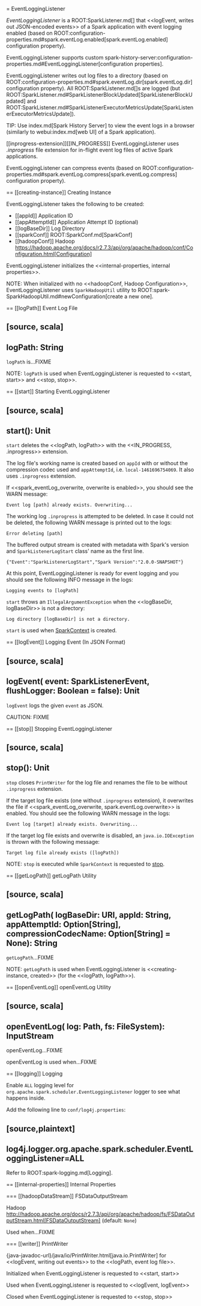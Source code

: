 = EventLoggingListener

*EventLoggingListener* is a ROOT:SparkListener.md[] that <<logEvent, writes out JSON-encoded events>> of a Spark application with event logging enabled (based on ROOT:configuration-properties.md#spark.eventLog.enabled[spark.eventLog.enabled] configuration property).

EventLoggingListener supports custom spark-history-server:configuration-properties.md#EventLoggingListener[configuration properties].

EventLoggingListener writes out log files to a directory (based on ROOT:configuration-properties.md#spark.eventLog.dir[spark.eventLog.dir] configuration property). All ROOT:SparkListener.md[]s are logged (but ROOT:SparkListener.md#SparkListenerBlockUpdated[SparkListenerBlockUpdated] and ROOT:SparkListener.md#SparkListenerExecutorMetricsUpdate[SparkListenerExecutorMetricsUpdate]).

TIP: Use index.md[Spark History Server] to view the event logs in a browser (similarly to webui:index.md[web UI] of a Spark application).

[[inprogress-extension]][[IN_PROGRESS]]
EventLoggingListener uses *.inprogress* file extension for in-flight event log files of active Spark applications.

EventLoggingListener can compress events (based on ROOT:configuration-properties.md#spark.eventLog.compress[spark.eventLog.compress] configuration property).

== [[creating-instance]] Creating Instance

EventLoggingListener takes the following to be created:

* [[appId]] Application ID
* [[appAttemptId]] Application Attempt ID (optional)
* [[logBaseDir]] Log Directory
* [[sparkConf]] ROOT:SparkConf.md[SparkConf]
* [[hadoopConf]] Hadoop https://hadoop.apache.org/docs/r2.7.3/api/org/apache/hadoop/conf/Configuration.html[Configuration]

EventLoggingListener initializes the <<internal-properties, internal properties>>.

NOTE: When initialized with no <<hadoopConf, Hadoop Configuration>>, EventLoggingListener uses `SparkHadoopUtil` utility to ROOT:spark-SparkHadoopUtil.md#newConfiguration[create a new one].

== [[logPath]] Event Log File

[source, scala]
----
logPath: String
----

`logPath` is...FIXME

NOTE: `logPath` is used when EventLoggingListener is requested to <<start, start>> and <<stop, stop>>.

== [[start]] Starting EventLoggingListener

[source, scala]
----
start(): Unit
----

`start` deletes the <<logPath, logPath>> with the <<IN_PROGRESS, .inprogress>> extension.

The log file's working name is created based on `appId` with or without the compression codec used and `appAttemptId`, i.e. `local-1461696754069`. It also uses `.inprogress` extension.

If <<spark_eventLog_overwrite, overwrite is enabled>>, you should see the WARN message:

```
Event log [path] already exists. Overwriting...
```

The working log `.inprogress` is attempted to be deleted. In case it could not be deleted, the following WARN message is printed out to the logs:

```
Error deleting [path]
```

The buffered output stream is created with metadata with Spark's version and `SparkListenerLogStart` class' name as the first line.

```
{"Event":"SparkListenerLogStart","Spark Version":"2.0.0-SNAPSHOT"}
```

At this point, EventLoggingListener is ready for event logging and you should see the following INFO message in the logs:

```
Logging events to [logPath]
```

`start` throws an `IllegalArgumentException` when the <<logBaseDir, logBaseDir>> is not a directory:

```text
Log directory [logBaseDir] is not a directory.
```

`start` is used when [SparkContext](../SparkContext.md) is created.

== [[logEvent]] Logging Event (In JSON Format)

[source, scala]
----
logEvent(
  event: SparkListenerEvent,
  flushLogger: Boolean = false): Unit
----

`logEvent` logs the given `event` as JSON.

CAUTION: FIXME

== [[stop]] Stopping EventLoggingListener

[source, scala]
----
stop(): Unit
----

`stop` closes `PrintWriter` for the log file and renames the file to be without `.inprogress` extension.

If the target log file exists (one without `.inprogress` extension), it overwrites the file if <<spark_eventLog_overwrite, spark.eventLog.overwrite>> is enabled. You should see the following WARN message in the logs:

```
Event log [target] already exists. Overwriting...
```

If the target log file exists and overwrite is disabled, an `java.io.IOException` is thrown with the following message:

```
Target log file already exists ([logPath])
```

NOTE: `stop` is executed while `SparkContext` is requested to [stop](../SparkContext.md#stop).

== [[getLogPath]] getLogPath Utility

[source, scala]
----
getLogPath(
  logBaseDir: URI,
  appId: String,
  appAttemptId: Option[String],
  compressionCodecName: Option[String] = None): String
----

`getLogPath`...FIXME

NOTE: `getLogPath` is used when EventLoggingListener is <<creating-instance, created>> (for the <<logPath, logPath>>).

== [[openEventLog]] openEventLog Utility

[source, scala]
----
openEventLog(
  log: Path,
  fs: FileSystem): InputStream
----

openEventLog...FIXME

openEventLog is used when...FIXME

== [[logging]] Logging

Enable `ALL` logging level for `org.apache.spark.scheduler.EventLoggingListener` logger to see what happens inside.

Add the following line to `conf/log4j.properties`:

[source,plaintext]
----
log4j.logger.org.apache.spark.scheduler.EventLoggingListener=ALL
----

Refer to ROOT:spark-logging.md[Logging].

== [[internal-properties]] Internal Properties

=== [[hadoopDataStream]] FSDataOutputStream

Hadoop http://hadoop.apache.org/docs/r2.7.3/api/org/apache/hadoop/fs/FSDataOutputStream.html[FSDataOutputStream] (default: `None`)

Used when...FIXME

=== [[writer]] PrintWriter

{java-javadoc-url}/java/io/PrintWriter.html[java.io.PrintWriter] for <<logEvent, writing out events>> to the <<logPath, event log file>>.

Initialized when EventLoggingListener is requested to <<start, start>>

Used when EventLoggingListener is requested to <<logEvent, logEvent>>

Closed when EventLoggingListener is requested to <<stop, stop>>
